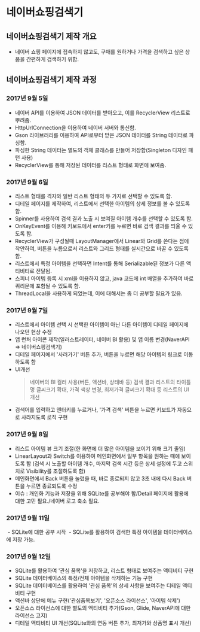 # 네이버쇼핑검색기

## 네이버쇼핑검색기 제작 개요

 - 네이버 쇼핑 페이지에 접속하지 않고도, 구매를 원하거나 가격을 검색하고 싶은 상품을 간편하게 검색하기 위함.
 
## 네이버쇼핑검색기 제작 과정

 ### 2017년 9월 5일
  - 네이버 API를 이용하여 JSON 데이터를 받아오고, 이를 RecyclerView 리스트로 뿌려줌.
  - HttpUrlConnection을 이용하여 네이버 서버와 통신함.
  - Gson 라이브러리를 이용하여 API로부터 받은 JSON 데이터를 String 데이터로 파싱함.
  - 파싱한 String 데이터는 별도의 객체 클래스를 만들어 저장함(Singleton 디자인 패턴 사용)
  - RecyclerView를 통해 저장된 데이터를 리스트 형태로 화면에 보여줌.

 ### 2017년 9월 6일
  - 리스트 형태를 격자와 일반 리스트 형태의 두 가지로 선택할 수 있도록 함.
  - 디테일 페이지를 제작하여, 리스트에서 선택한 아이템의 상세 정보를 볼 수 있도록 함.
  - Spinner를 사용하여 검색 결과 노출 시 보여질 아이템 개수를 선택할 수 있도록 함.
  - OnKeyEvent를 이용해 키보드에서 enter키를 누르면 바로 검색 결과를 띄울 수 있도록 함.
  - RecyclerView가 구성될때 LayoutManager에서 Linear와 Grid를 쓴다는 점에 착안하여, 버튼을 누름으로서 리스트와 그리드 형태를 실시간으로 바꿀 수 있도록 함.
  - 리스트에서 특정 아이템을 선택하면 Intent를 통해 Serializable된 정보가 다른 액티비티로 전달됨.
  - 스피너 아이템 등록 시 xml을 이용하지 않고, java 코드에 int 배열을 추가하여 바로 쿼리문에 포함될 수 있도록 함.
  - ThreadLocal을 사용하게 되었는데, 이에 대해서는 좀 더 공부할 필요가 있음.    

### 2017년 9월 7일
  - 리스트에서 아이템 선택 시 선택한 아이템이 아닌 다른 아이템이 디테일 페이지에 나오던 현상 수정
  - 앱 런처 아이콘 제작(일러스트레이터, 네이버 BI 활용) 및 앱 이름 변경(NaverAPI => 네이버쇼핑검색기)
  - 디테일 페이지에서 '사러가기' 버튼 추가, 버튼을 누르면 해당 아이템의 링크로 이동하도록 함
  - UI개선
    > 네이버의 BI 컬러 사용(버튼, 액션바, 상태바 등)
      검색 결과 리스트의 타이틀명 글씨크기 확대, 가격 색상 변경, 최저가격 글씨크기 확대 등 리스트의 UI 개선
  - 검색어를 입력하고 엔터키를 누르거나, '가격 검색' 버튼을 누르면 키보드가 자동으로 사라지도록 로직 구현

### 2017년 9월 8일
  - 리스트 아이템 뷰 크기 조절(한 화면에 더 많은 아이템을 보이기 위해 크기 줄임)
  - LinearLayout과 Switch를 이용하여 메인화면에서 일부 항목을 원하는 때에 보이도록 함
     (검색 시 노출할 아이템 개수, 마지막 검색 시간 등은 상세 설정에 두고 스위치로 Visibility를 조절하도록 함)
  - 메인화면에서 Back 버튼을 눌렀을 때, 바로 종료되지 않고 3초 내에 다시 Back 버튼을 누르면 종료되도록 수정
  - 이슈 : 개인화 기능과 저장을 위해 SQLite를 공부해야 함/Detail 페이지에 활용에 대한 고민 필요./네이버 로고 축소 필요.
  
### 2017년 9월 11일
  - SQLite에 대한 공부 시작
  - SQLite를 활용하여 검색한 특정 아이템을 데이터베이스에 저장 가능.

### 2017년 9월 12일
  - SQLite를 활용하여 '관심 품목'을 저장하고, 리스트 형태로 보여주는 액티비티 구현
  - SQLite 데이터베이스의 특정/전체 아이템을 삭제하는 기능 구현
  - SQLite 데이터베이스를 활용하여 '관심 품목'의 상세 사항을 보여주는 디테일 액티비티 구현
  - 액션바 상단에 메뉴 구현('관심품목보기', '오픈소스 라이선스', '아이템 삭제')
  - 오픈소스 라이선스에 대한 별도의 액티비티 추가(Gson, Glide, NaverAPI에 대한 라이선스 고지)
  - 디테일 액티비티 UI 개선(SQLite와의 연동 버튼 추가, 최저가와 상품명 표시 개선)
